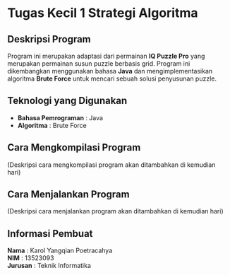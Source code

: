 # Tugas Kecil 1 Strategi Algoritma

## Deskripsi Program
Program ini merupakan adaptasi dari permainan **IQ Puzzle Pro** yang merupakan permainan susun puzzle berbasis grid. Program ini dikembangkan menggunakan bahasa **Java** dan mengimplementasikan algoritma **Brute Force** untuk mencari sebuah solusi penyusunan puzzle.

## Teknologi yang Digunakan
- **Bahasa Pemrograman** : Java
- **Algoritma** : Brute Force

## Cara Mengkompilasi Program
(Deskripsi cara mengkompilasi program akan ditambahkan di kemudian hari)

## Cara Menjalankan Program
(Deskripsi cara menjalankan program akan ditambahkan di kemudian hari)

## Informasi Pembuat
**Nama**  : Karol Yangqian Poetracahya  
**NIM**   : 13523093  
**Jurusan** : Teknik Informatika  